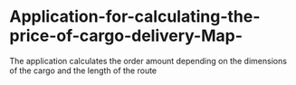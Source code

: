 # Application-for-calculating-the-price-of-cargo-delivery-Map-

The application calculates the order amount depending on the dimensions of the cargo and the length of the route
